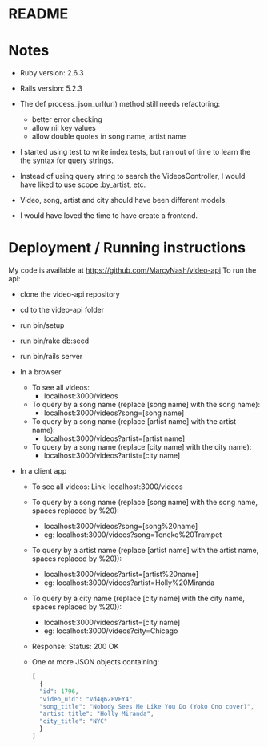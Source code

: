 # README

# Notes

* Ruby version: 2.6.3

* Rails version: 5.2.3

* The def process_json_url(url) method still needs refactoring:
  - better error checking
  - allow nil key values
  - allow double quotes in song name, artist name

* I started using test to write index tests, but ran out of time to learn the
the syntax for query strings.

* Instead of using query string to search the VideosController, I would have liked to use scope :by_artist, etc.

* Video, song, artist and city should have been different models.

* I would have loved the time to have create a frontend.

# Deployment / Running instructions

My code is available at https://github.com/MarcyNash/video-api
To run the api:
* clone the video-api repository
* cd to the video-api folder
* run bin/setup
* run bin/rake db:seed
* run bin/rails server
* In a browser
  - To see all videos:
    * localhost:3000/videos
  - To query by a song name (replace [song name] with the song name):
    * localhost:3000/videos?song=[song name]
  - To query by a song name (replace [artist name] with the artist name):
    * localhost:3000/videos?artist=[artist name]
  - To query by a song name (replace  [city name]  with the city name):
    * localhost:3000/videos?artist=[city name]

* In a client app
  - To see all videos:
    Link: localhost:3000/videos

  - To query by a song name (replace [song name] with the song name, spaces replaced by %20):
    * localhost:3000/videos?song=[song%20name]
    * eg: localhost:3000/videos?song=Teneke%20Trampet
  - To query by a artist name (replace [artist name] with the artist name, spaces replaced by %20)):
    * localhost:3000/videos?artist=[artist%20name]
    * eg: localhost:3000/videos?artist=Holly%20Miranda
  - To query by a city name (replace [city name] with the city name, spaces replaced by %20)):
    * localhost:3000/videos?artist=[city name]
    * eg: localhost:3000/videos?city=Chicago

  - Response: Status: 200 OK
  - One or more JSON objects containing:
    ```javascript
    [
      {
      "id": 1796,
      "video_uid": "Vd4q62FVFY4",
      "song_title": "Nobody Sees Me Like You Do (Yoko Ono cover)",
      "artist_title": "Holly Miranda",
      "city_title": "NYC"
      }
    ]
